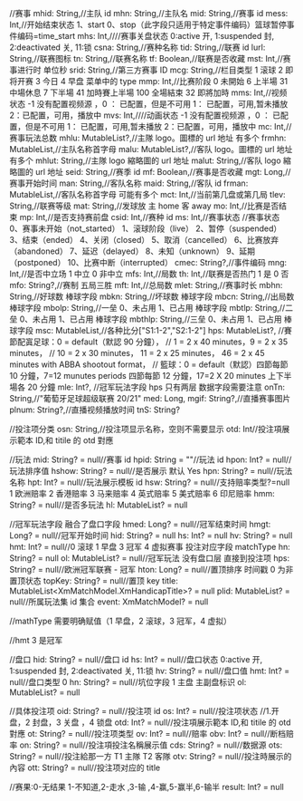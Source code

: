 //赛事
mhid: String,//主队 id
mhn: String,//主队名
mid: String,//赛事 id
mess: Int,//开始结束状态 1、start 0、stop（此字段只适用于特定事件编码）篮球暂停事件编码=time_start
mhs: Int,////赛事关盘状态 0:active 开, 1:suspended 封, 2:deactivated 关, 11:锁
csna: String,//赛种名称
tid: String,//联赛 id
lurl: String,//联赛图标
tn: String,//联赛名称
tf: Boolean,//联赛是否收藏
mst: Int,//赛事进行时 单位秒
srid: String,//第三方赛事 ID
mcg: String,//栏目类型 1 滚球 2 即将开赛 3 今日 4 早盘 菜单中的 type
mmp: Int,//比赛阶段 0 未開始 6 上半場 31 中場休息 7 下半場 41 加時賽上半場 100 全場結束 32 即將加時
mms: Int,//视频状态 -1 没有配置视频源 ，0 ： 已配置，但是不可用 1： 已配置，可用,暂未播放 2：已配置，可用，播放中
mvs: Int,////动画状态 -1 没有配置视频源 ，0 ： 已配置，但是不可用 1： 已配置，可用,暂未播放 2：已配置，可用，播放中
mc: Int,//赛事玩法总数
mhlu: MutableList<String>?,//主隊 logo。圖標的 url 地址 有多个
frmhn: MutableList<String>,//主队名称首字母
malu: MutableList<String>?,//客队 logo。圖標的 url 地址 有多个
mhlut: String,//主隊 logo 縮略圖的 url 地址
malut: String,//客队 logo 縮略圖的 url 地址
seid: String,//赛季 id
mf: Boolean,//赛事是否收藏
mgt: Long,//赛事开始时间
man: String,//客队名称
maid: String,//客队 id
frman: MutableList<String>,//客队名称首字母 可能有多个
mct: Int,//当前第几盘或第几局
tlev: String,//联赛等级
mat: String,//发球放 主 home 客 away
mo: Int,//比赛是否结束
mp: Int,//是否支持赛前盘
csid: Int,//赛种 id
ms: Int,//赛事状态 //赛事状态 0、赛事未开始（not_started） 1、滚球阶段（live） 2、暂停（suspended） 3、结束（ended） 4、关闭（closed） 5、取消（cancelled） 6、比赛放弃（abandoned） 7、延迟（delayed） 8、未知（unknown） 9、延期（postponed） 10、比赛中断（interrupted）
cmec: String?,//事件编码
mng: Int,//是否中立场 1 中立 0 非中立
mfs: Int,//局数
th: Int,//联赛是否热门 1 是 0 否
mfo: String?,//赛制 五局三胜
mft: Int,//总局数
mlet: String,//赛事时长
mbhn: String,//好球数 棒球字段
mbkn: String,//坏球数 棒球字段
mbcn: String,//出局数 棒球字段
mbolp: String,//一垒 0、未占用 1、已占用 棒球字段
mbtlp: String,//二垒 0、未占用 1、已占用 棒球字段
mbthlp: String,//三垒 0、未占用 1、已占用 棒球字段
msc: MutableList<String>,//各种比分["S1:1-2","S2:1-2"]
hps: MutableList<XmPlayModel>?,
//賽節配寘足球：0 = default（默認 90 分鐘），
// 1 = 2 x 40 minutes，9 = 2 x 35 minutes，
// 10 = 2 x 30 minutes， 11 = 2 x 25 minutes， 46 = 2 x 45 minutes with ABBA shootout format，
// 籃球：0 = default（默認）四節每節 10 分鐘，7=12 munutes periods 四節每節 12 分鐘，17=2 X 20 minutes 上下半場各 20 分鐘
mle: Int?,
//冠军玩法字段 hps 只有两层 数据字段需要注意
onTn: String,//"葡萄牙足球超级联赛 20/21"
med: Long, mgif: String?,//直播赛事图片
plnum: String?,//直播视频播放时间
tnS: String?

//投注项分类
osn: String,//投注项显示名称，空则不需要显示
otd: Int//投注項展示範本 ID,和 titile 的 otd 對應

//玩法
mid: String? = null//赛事 id
hpid: String = ""//玩法 id
hpon: Int? = null//玩法排序值
hshow: String? = null//是否展示 默认 Yes
hpn: String? = null//玩法名称
hpt: Int? = null//玩法展示模板 id
hsw: String? = null//支持赔率类型?=null 1 欧洲赔率 2 香港赔率 3 马来赔率 4 英式赔率 5 美式赔率 6 印尼赔率
hmm: String? = null//是否多玩法
hl: MutableList<XmHandicapModel>? = null

//冠军玩法字段 融合了盘口字段
hmed: Long? = null//冠军结束时间
hmgt: Long? = null//冠军开始时间
hid: String? = null
hs: Int? = null
hv: String? = null
hmt: Int? = null//0 滚球 1 早盘 3 冠军 4 虚拟赛事 投注对应字段 matchType
hn: String? = null
ol: MutableList<XmOddOptionModel>? = null//冠军玩法 没有盘口层 直接到投注项
hps: String? = null//欧洲冠军联赛 - 冠军
hton: Long? = null//置顶排序 时间戳 0 为非置顶状态
topKey: String? = null//置顶 key
title: MutableList<XmMatchModel.XmHandicapTitle>? = null
plid: MutableList<String>? = null//所属玩法集 id 集合
event: XmMatchModel? = null

//mathType 需要明确赋值（1 早盘，2 滚球，3 冠军，4 虚拟）

//hmt 3 是冠军

//盘口
hid: String? = null//盘口 id
hs: Int? = null//盘口状态 0:active 开, 1:suspended 封, 2:deactivated 关, 11:锁
hv: String? = null//盘口值
hmt: Int? = null//盘口类型 0
hn: String? = null//坑位字段 1 主盘 主副盘标识
ol: MutableList<XmOddOptionModel>? = null

//具体投注项
oid: String? = null//投注项 id
os: Int? = null//投注项状态 //1.开盘，2 封盘，3 关盘 ，4 锁盘
otd: Int? = null//投注項展示範本 ID,和 titile 的 otd 對應
ot: String? = null//投注项类型
ov: Int? = null//赔率
obv: Int? = null//断档赔率
on: String? = null//投注項投注名稱展示值
cds: String? = null//数据源
ots: String? = null//投注給那一方 T1 主隊 T2 客隊
otv: String? = null//投注時展示的內容
ott: String? = null//投注项对应的 title

//赛果:0-无结果 1-不知道,2-走水 ,3-输 ,4-赢,5-赢半,6-输半
result: Int? = null
